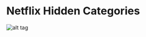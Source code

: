 # Netflix Hidden Categories

![alt tag](https://cloud.githubusercontent.com/assets/1588586/12432072/5ab941e2-bef9-11e5-8b8d-fc14bb087987.png)